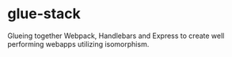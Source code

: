 # glue-stack
Glueing together Webpack, Handlebars and Express to create well performing webapps utilizing isomorphism.
